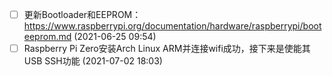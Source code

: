  - [ ] 更新Bootloader和EEPROM：https://www.raspberrypi.org/documentation/hardware/raspberrypi/booteeprom.md (2021-06-25 09:54)
  - [ ] Raspberry Pi Zero安装Arch Linux ARM并连接wifi成功，接下来是使能其USB SSH功能 (2021-07-02 18:03)
